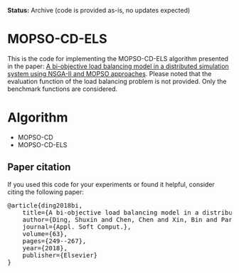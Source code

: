 **Status:** Archive (code is provided as-is, no updates expected)

# MOPSO-CD-ELS

This is the code for implementing the MOPSO-CD-ELS algorithm presented in the paper:
[A bi-objective load balancing model in a distributed simulation system using NSGA-II and MOPSO approaches](https://www.sciencedirect.com/science/article/pii/S1568494617305513). Please noted that the evaluation function of the load balancing problem is not provided. Only the benchmark functions are considered.

# Algorithm
* MOPSO-CD
* MOPSO-CD-ELS

## Paper citation

If you used this code for your experiments or found it helpful, consider citing the following paper:

<pre>
@article{ding2018bi,
	title={A bi-objective load balancing model in a distributed simulation system using NSGA-II and MOPSO approaches},
	author={Ding, Shuxin and Chen, Chen and Xin, Bin and Pardalos, Panos M},
	journal={Appl. Soft Comput.},
	volume={63},
	pages={249--267},
	year={2018},
	publisher={Elsevier}
}
</pre>
